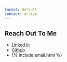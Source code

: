 ```yaml
---
layout: default
contact: active
---
```


## Reach Out To Me

- [Linked In](https://www.linkedin.com/in/alexrosengarten)
- [Github](https://github.com/alxrsngrtn/)
- {% include email.html %}
<!-- @Hired-->

